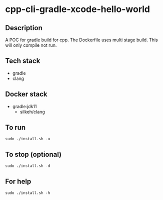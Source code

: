 # cpp-cli-gradle-xcode-hello-world

## Description
A POC for gradle build for cpp.
The Dockerfile uses multi stage build.
This will only compile not run.

## Tech stack
- gradle
- clang

## Docker stack
- gradle:jdk11
  - silkeh/clang

## To run
`sudo ./install.sh -u`

## To stop (optional)
`sudo ./install.sh -d`

## For help
`sudo ./install.sh -h`
